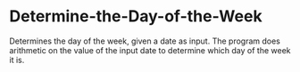 # Determine-the-Day-of-the-Week
Determines the day of the week, given a date as input. The program does arithmetic on the value of the input date to determine which day of the week it is. 

